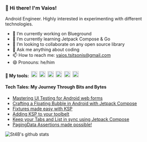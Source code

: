 ### 👋 Hi there! I'm Vaios!

Android Engineer. Highly interested in experimenting with different technologies.

- 🔭 I’m currently working on Blueground
- 🌱 I’m currently learning Jetpack Compose & Go
- 👯 I’m looking to collaborate on any open source library
- 💬 Ask me anything about coding 
- 📫 How to reach me: vaios.tsitsonis@gmail.com
- 😄 Pronouns: he/him                        

#### 🧰 My tools: &nbsp;<img src="https://user-images.githubusercontent.com/2396438/169656902-84a70748-701f-425f-8ded-715d56367724.png" height="20">&nbsp;&nbsp;<img src="https://user-images.githubusercontent.com/2396438/169656963-8b4713be-bd02-4673-b794-d7389b7d1695.png" height="20">&nbsp;&nbsp;<img src="https://user-images.githubusercontent.com/2396438/169657110-300656b0-1ffe-418c-a008-b919479421c6.png" height="20">&nbsp;&nbsp;<img src="https://user-images.githubusercontent.com/2396438/169657284-61716ab0-65e1-4158-90f3-b6ab590fb63d.png" height="20">&nbsp;&nbsp;<img src="https://user-images.githubusercontent.com/2396438/169657285-94abae7c-50dd-494a-b02d-c695f7699ee2.png" height="20">&nbsp;&nbsp;<img src="https://user-images.githubusercontent.com/2396438/169657425-916dc7b8-d9b0-4892-ad26-b90d7bfcba45.png" height="20">

#### Tech Tales: My Journey Through Bits and Bytes
- [Mastering UI Testing for Android web forms](https://engineering.theblueground.com/mastering-ui-testing-for-android-web-forms/)
- [Crafting a Floating Bubble in Android with Jetpack Compose](https://engineering.theblueground.com/crafting-a-floating-bubble-in-android-with-jetpack-compose/)
- [Fixtures made easy with KSP](https://engineering.theblueground.com/fixtures-made-easy-with-the-help-of-ksp/)
- [Adding KSP to your toolbelt](https://engineering.theblueground.com/adding-ksp-to-your-toolbelt/)
- [Keep your Tabs and List in sync using Jetpack Compose](https://engineering.theblueground.com/auto-sync-tabs-and-a-list-with-jetpack-compose/)
- [PagingData Assertions made possible!](https://engineering.theblueground.com/paging-assertions-made-possible/)

![St4B's github stats](https://github-readme-stats.vercel.app/api?username=St4B&show_icons=true&hide_border=true)
